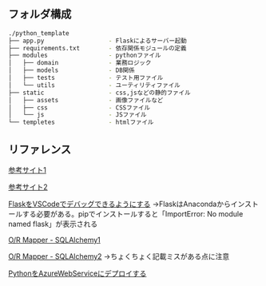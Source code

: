 
## フォルダ構成

```sh
./python_template
├── app.py                  - Flaskによるサーバー起動
├── requirements.txt        - 依存関係モジュールの定義
├── modules                 - pythonファイル
│   ├── domain              - 業務ロジック
│   ├── models              - DB関係
│   ├── tests               - テスト用ファイル
│   └── utils               - ユーティリティファイル
├── static                  - css,jsなどの静的ファイル
│   ├── assets              - 画像ファイルなど
│   ├── css                 - CSSファイル
│   └── js                  - JSファイル
└── templetes               - htmlファイル

```

## リファレンス

[参考サイト1](https://www.yoheim.net/blog.php?q=20160505)

[参考サイト2](http://python.zombie-hunting-club.com/entry/2017/11/03/223503)

[FlaskをVSCodeでデバッグできるようにする](https://ohke.hateblo.jp/entry/2017/09/01/230000)
→FlaskはAnacondaからインストールする必要がある。pipでインストールすると「ImportError: No module named flask」が表示される

[O/R Mapper - SQLAlchemy1](https://qiita.com/zakuro9715/items/7e393ef1c80da8811027)


[O/R Mapper - SQLAlchemy2](http://st-hakky.hatenablog.com/entry/2017/08/13/130202)
→ちょくちょく記載ミスがある点に注意

[PythonをAzureWebServiceにデプロイする](https://docs.microsoft.com/ja-jp/azure/app-service/app-service-web-get-started-python)
